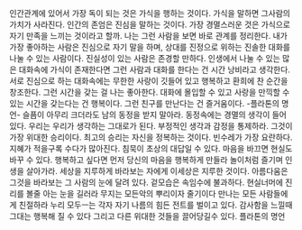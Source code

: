 
인간관계에 있어서 가장 독이 되는 것은 가식을 행하는 것이다.
가식을 말하면 그사람의 가치가 사라진다. 인간의 존엄은 진심을 말하는 것이다.
가장 경멸스러운 것은 가식으로 자기 만족을 느끼는 것이라고 할까.
나는 그런 사람을 보면 바로 관계를 정리한다.
내가 가장 좋아하는 사람은 진심으로 자기 말을 하며, 상대를 진정으로 위하는 진솔한 대화를
나눌 수 있는 사람이다. 진실성이 있는 사람은 존경할 만하다.
인생에서 나눌 수 있는 많은 대화속에 가식이 존재한다면 그런 사람과 대화를 한다는 건 
시간 낭비라고 생각한다. 서로 진심으로 하는 대화속에는 무한한 사랑이 깃들어 있고 
행복하고 환희에 찬 순간을 창조한다. 그런 시간을 갖는 걸 나는 좋아한다. 
대화에 몰입할 수 있고 사랑을 만끽할 수 있는 시간을 갖는다는 건 행복이다.
그런 친구를 만난다는 건 즐거움이다. 
-플라톤의 명언-
슬픔이 아무리 크더라도 남의 동정을 받지 말아라.
동정속에는 경멸의 생각이 들어있다.
우리는 우리가 생각하는 그대로가 된다.
부정적인 생각과 감정을 통제하라. 그것이 가장 위대한 승리이다.
최고의 승리는 자신을 정복하는 것이다.
빈수레가 가장 요란하다. 지혜가 적을구록 수다가 많아진다.
침묵이 초상의 대답일 수 있다. 마음을 바끄면 현실도 바꾸 수 있다.
행복하고 싶다면 먼저 당신의 마음을 행복하게 만들라
놀이처럼 즐기며 인생을 살아가라.
세상을 지루하게 바라보는 자에게 이세상은 지루한 것이다. 
아름다움은 그것을 바라보는 그 사람의 눈에 달려 있다.
겉모습은 속임수에 불과하다.
현실너머에 진리를 볼줄 아는 눈을 길러라 무지는 모든악의 뿌리이자 줄기이다 만나는 모든 사람들에게 친절하라
누리 모두ㅡ는 각자 자기 나름의 힘든 전트를 벌이고 있다.
감사함을 느낄때 그대는 행복해 질 수 있다 그리고 다른 위대한 것들을 끌어당길수 있다.
플라톤의 명언